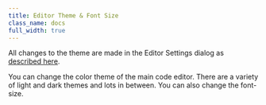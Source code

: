 ```yaml
---
title: Editor Theme & Font Size
class_name: docs
full_width: true
---
```


All changes to the theme are made in the Editor Settings dialog as [described here](/docs/ide/code-editor/editor-settings/).

You can change the color theme of the main code editor. There are a variety of light and dark themes and lots in between. You can also change the font-size.

